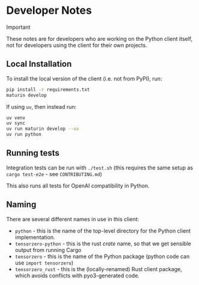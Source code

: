 # Developer Notes

> [!IMPORTANT]
>
> These notes are for developers who are working on the Python client itself, not for developers using the client for their own projects.

## Local Installation

To install the local version of the client (i.e. not from PyPI), run:

```bash
pip install -r requirements.txt
maturin develop
```

If using `uv`, then instead run:

```bash
uv venv
uv sync
uv run maturin develop --uv
uv run python
```

## Running tests

Integration tests can be run with `./test.sh` (this requires the same setup as `cargo test-e2e` - see `CONTRIBUTING.md`)

This also runs all tests for OpenAI compatibility in Python.

## Naming

There are several different names in use in this client:

- `python` - this is the name of the top-level directory for the Python client implementation.
- `tensorzero-python` - this is the rust _crate_ name, so that we get sensible output from running Cargo
- `tensorzero` - this is the name of the Python package (python code can use `import tensorzero`)
- `tensorzero_rust` - this is the (locally-renamed) Rust client package, which avoids conflicts with pyo3-generated code.
